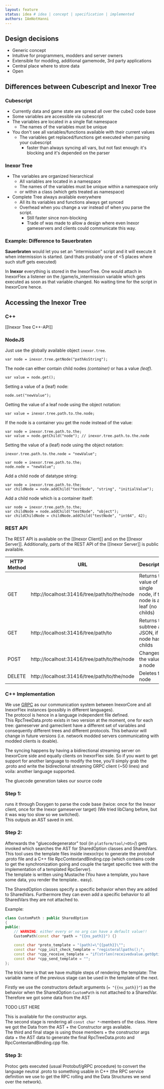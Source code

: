 ```yaml
---
layout: feature
status: idea # idea | concept | specification | implemented
authors: IAmNotHanni
---
```


## Design decisions

* Generic concept
* Intuitive for programmers, modders and server owners
* Extensible for modding, additional gamemode, 3rd party applications
* Central place where to store data
* Open

## Differences between Cubescript and Inexor Tree

### Cubescript

* Currently data and game state are spread all over the cube2 code base
* Some variables are accessible via cubescript
* The variables are located in a single flat namespace
   * The names of the variables must be unique
* You don't see all variables/functions available with their current values
   * The variables get replaced/functions get executed when parsing your cubescript
     * faster than always syncing all vars, but not fast enough: it's blocking and it's depended on the parser

### Inexor Tree

* The variables are organized hierarchical
  * All variables are located in a namespace
  * The names of the variables must be unique within a namespace only
  * or within a class (which gets treated as namespace)
* Complete Tree always available everywhere 
  * All its its variables and functions always get synced
  * Overhead when you change a var instead of when you parse the script.
    * Still faster since non-blocking
    * Trade of was made to allow a design where even Inexor gameservers and clients could communicate this way.

### Example: Difference to Sauerbraten

**Sauerbraten** would let you set an "intermission" script and it will execute it when intermission is started. (and thats probably one of <5 places where such stuff gets executed)

In **Inexor** everything is stored in the InexorTree. One would attach in InexorFlex a listener on the /game/is_intermission variable which gets executed as soon as that variable changed. No waiting time for the script in InexorCore hence.

## Accessing the Inexor Tree
### C++
[[Inexor Tree C++-API]]

### NodeJS

Just use the globally available object `inexor.tree`.

    var node = inexor.tree.getNode("pathAsString");

The node can either contain child nodes _(container)_ or has a value _(leaf)_.

    var value = node.get();

Setting a value of a (leaf) node:

    node.set("newValue");

Getting the value of a leaf node using the object notation:

    var value = inexor.tree.path.to.the.node;

If the node is a container you get the node instead of the value:

    var node = inexor.tree.path.to.the;
    var value = node.getChild("node"); // inexor.tree.path.to.the.node

Setting the value of a (leaf) node using the object notation:

    inexor.tree.path.to.the.node = "newValue";

    var node = inexor.tree.path.to.the;
    node.node = "newValue";

Add a child node of datatype string:

    var node = inexor.tree.path.to.the;
    var childNode = node.addChild("testNode", "string", "initialValue");

Add a child node which is a container itself:

    var node = inexor.tree.path.to.the;
    var childNode = node.addChild("testNode", "object");
    var childChildNode = childNode.addChild("testNode", "int64", 42);

### REST API

The REST API is available on the [[Inexor Client]] and on the [[Inexor Server]]. Additionally, parts of the REST API of the [[Inexor Server]] is public available.

| HTTP Method   | URL                                          | Description   | Result         |
| ------------- | -------------------------------------------- | ------------- | -------------- |
| GET           | http://localhost:31416/tree/path/to/the/node | Returns the value of a single node, if the node is a leaf (no childs) | value          |
| GET           | http://localhost:31416/tree/path/to          | Returns the subtree as JSON, if the node has childs | `{ the: { node: 'value' } }` |
| POST          | http://localhost:31416/tree/path/to/the/node | Changes the value of a node | - |
| DELETE        | http://localhost:31416/tree/path/to/the/node | Deletes the node              | - |



### C++ Implementation

We use [GRPC](http://www.grpc.io/) as our communication system between InexorCore and all InexorFlex instances (possibly in different languages).  
The protocol is hence in a language independent file defined.  
This RpcTreeData.proto exists in two version at the moment, one for each tree: gameserver and gameclient have a different set of variables and consequently different trees and different protocols. This behavior will change in future versions (i.e. network modded servers communicating with modded clients is doable).  

The syncing happens by having a bidirectional streaming server on InexorCore side and equally clients on InexorFlex side.
So if you want to get support for another language to modify the tree, you'll simply grab the .proto and write the bidirectional streaming GRPC client (~50 lines) and voila: another language supported.


The gluecode generation takes our source code

### Step 1:
runs it through Doxygen to parse the code base (twice: once for the Inexor client, once for the Inexor gameserver target)  (We tried libClang before, but it was way too slow so we switched).  
This outputs an AST saved in xml.

### Step 2: 
Afterwards the "gluecodegenerator" tool (in `platform/tool/<OS>`/) gets invoked which searches the AST for SharedOption classes and SharedVars.  
This tool uses the template files inside inexor/rpc to generate the protobuf .proto file and a C++ file RpcContextandBinding.cpp (which contains code to get the synchronization going and couple the target specific tree with the implementation of a templated RpcServer).  
The template is written using Mustache (You have a template, you have some data, you render the template.. easy).


The SharedOption classes specify a specific behavior when they are added to SharedVars. Furthermore they can even add a specific behavior to all SharedVars they are not attached to.

Example: 
```cpp
class CustomPath : public SharedOption
{
public:
    // WARNING: either every or no arg can have a default value!!
    CustomPath(const char *path = "{{ns_path}}") {}

    const char *proto_template = "(path)=\"{{path}}\"";
    const char *cpp_init_check_template = "registerallpaths();";
    const char *cpp_receive_template = "if(strlen(receivedvalue.getOption(\"path\"))> 250) return;";
    const char *cpp_send_template = "";
};
```
The trick here is that we have multiple steps of rendering the template:
The variable name of the previous stage can be used in the template of the next.

Firstly we use the constructors default arguments (`= "{{ns_path}}"`) as the behavior when the SharedOption `CustomPath` is not attached to a SharedVar.
Therefore we got some data from the AST

TODO LIST HERE

This is available for the constructor args.  
The second stage is rendering all `const char *`-members of the class. Here we got the Data from the AST + the Constructor args available.  
The third and final stage is using those members + the constructor args data + the AST data to generate the final RpcTreeData.proto and RpcContextandBinding.cpp file.

### Step 3:

Protoc gets executed (usual Protobuf/gRPC procedure) to convert the language neutral .proto to something usable in C++ (the RPC service definition we use to get the RPC rolling and the Data Structures we send over the network).


